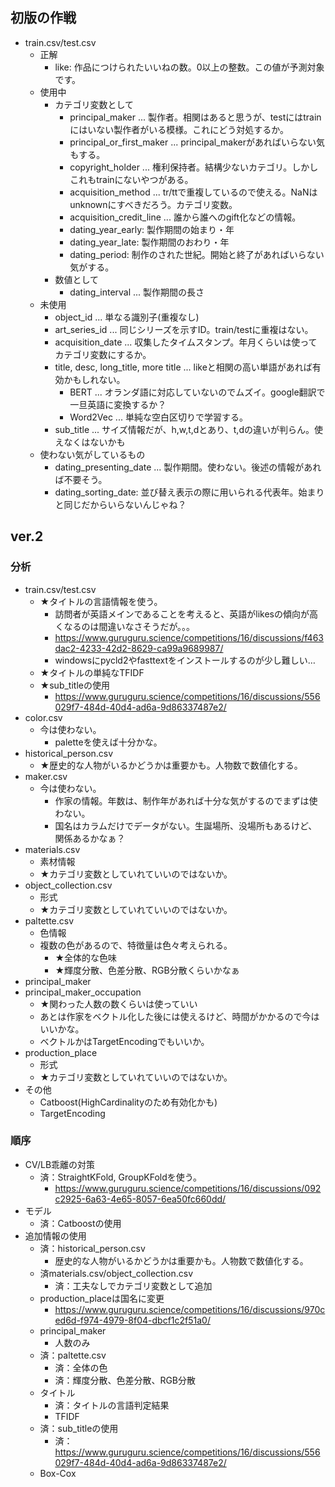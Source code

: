 
## 初版の作戦

- train.csv/test.csv
  - 正解
    - like: 作品につけられたいいねの数。0以上の整数。この値が予測対象です。
  - 使用中
    - カテゴリ変数として
      - principal_maker ... 製作者。相関はあると思うが、testにはtrainにはいない製作者がいる模様。これにどう対処するか。
      - principal_or_first_maker ... principal_makerがあればいらない気もする。
      - copyright_holder ... 権利保持者。結構少ないカテゴリ。しかしこれもtrainにないやつがある。
      - acquisition_method ... tr/ttで重複しているので使える。NaNはunknownにすべきだろう。カテゴリ変数。
      - acquisition_credit_line ... 誰から誰へのgift化などの情報。
      - dating_year_early: 製作期間の始まり・年
      - dating_year_late: 製作期間のおわり・年
      - dating_period: 制作のされた世紀。開始と終了があればいらない気がする。
    - 数値として
      - dating_interval ... 製作期間の長さ
  - 未使用
    - object_id ... 単なる識別子(重複なし)
    - art_series_id ... 同じシリーズを示すID。train/testに重複はない。
    - acquisition_date ... 収集したタイムスタンプ。年月くらいは使ってカテゴリ変数にするか。
    - title, desc, long_title, more title ... likeと相関の高い単語があれば有効かもしれない。
      - BERT ... オランダ語に対応していないのでムズイ。google翻訳で一旦英語に変換するか？
      - Word2Vec ... 単純な空白区切りで学習する。
    - sub_title ... サイズ情報だが、h,w,t,dとあり、t,dの違いが判らん。使えなくはないかも
  - 使わない気がしているもの
    - dating_presenting_date ... 製作期間。使わない。後述の情報があれば不要そう。  
    - dating_sorting_date: 並び替え表示の際に用いられる代表年。始まりと同じだからいらないんじゃね？

## ver.2

### 分析

- train.csv/test.csv
  - ★タイトルの言語情報を使う。
    - 訪問者が英語メインであることを考えると、英語がlikesの傾向が高くなるのは間違いなさそうだが。。。
    - https://www.guruguru.science/competitions/16/discussions/f463dac2-4233-42d2-8629-ca99a9689987/
    - windowsにpycld2やfasttextをインストールするのが少し難しい…
  - ★タイトルの単純なTFIDF
  - ★sub_titleの使用
    - https://www.guruguru.science/competitions/16/discussions/556029f7-484d-40d4-ad6a-9d86337487e2/
- color.csv
  - 今は使わない。
    - paletteを使えば十分かな。
- historical_person.csv
  - ★歴史的な人物がいるかどうかは重要かも。人物数で数値化する。
- maker.csv
  - 今は使わない。
    - 作家の情報。年数は、制作年があれば十分な気がするのでまずは使わない。
    - 国名はカラムだけでデータがない。生誕場所、没場所もあるけど、関係あるかなぁ？
- materials.csv
  - 素材情報
  - ★カテゴリ変数としていれていいのではないか。
- object_collection.csv
  - 形式
  - ★カテゴリ変数としていれていいのではないか。
- paltette.csv
  - 色情報
  - 複数の色があるので、特徴量は色々考えられる。
    - ★全体的な色味
    - ★輝度分散、色差分散、RGB分散くらいかなぁ
- principal_maker
- principal_maker_occupation
  - ★関わった人数の数くらいは使っていい
  - あとは作家をベクトル化した後には使えるけど、時間がかかるので今はいいかな。
  - ベクトルかはTargetEncodingでもいいか。
- production_place
  - 形式
  - ★カテゴリ変数としていれていいのではないか。
- その他
  - Catboost(HighCardinalityのため有効化かも)
  - TargetEncoding

### 順序
- CV/LB乖離の対策
  - 済：StraightKFold, GroupKFoldを使う。
    - https://www.guruguru.science/competitions/16/discussions/092c2925-6a63-4e65-8057-6ea50fc660dd/
- モデル
  - 済：Catboostの使用
- 追加情報の使用
  - 済：historical_person.csv
    - 歴史的な人物がいるかどうかは重要かも。人物数で数値化する。
  - 済materials.csv/object_collection.csv
    - 済：工夫なしでカテゴリ変数として追加
  - production_placeは国名に変更
    - https://www.guruguru.science/competitions/16/discussions/970ced6d-f974-4979-8f04-dbcf1c2f51a0/
  - principal_maker
    - 人数のみ
  - 済：paltette.csv
    - 済：全体の色
    - 済：輝度分散、色差分散、RGB分散
  - タイトル
    - 済：タイトルの言語判定結果
    - TFIDF
  - 済：sub_titleの使用
    - 済：https://www.guruguru.science/competitions/16/discussions/556029f7-484d-40d4-ad6a-9d86337487e2/
  - Box-Cox